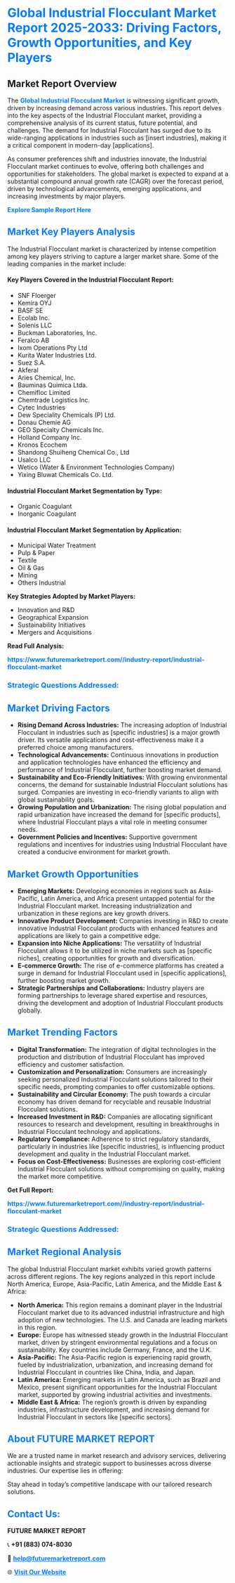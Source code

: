 <h1 style="color: #007BFF;">Global Industrial Flocculant Market Report 2025-2033: Driving Factors, Growth Opportunities, and Key Players</h1>

<section id="overview">
<h2>Market Report Overview</h2>
<p>The <a href="https://www.futuremarketreport.com//industry-report/industrial-flocculant-market" style="color: #007BFF; text-decoration: none;"><strong>Global Industrial Flocculant Market</strong></a> is witnessing significant growth, driven by increasing demand across various industries. This report delves into the key aspects of the Industrial Flocculant market, providing a comprehensive analysis of its current status, future potential, and challenges. The demand for Industrial Flocculant has surged due to its wide-ranging applications in industries such as [insert industries], making it a critical component in modern-day [applications].</p>
<p>As consumer preferences shift and industries innovate, the Industrial Flocculant market continues to evolve, offering both challenges and opportunities for stakeholders. The global market is expected to expand at a substantial compound annual growth rate (CAGR) over the forecast period, driven by technological advancements, emerging applications, and increasing investments by major players.</p>
</section>

<section id="overview">
<p><a href="https://www.futuremarketreport.com//request-sample/reportId=57674" style="color: #007BFF; text-decoration: none;"><strong>Explore Sample Report Here</strong></a></p>
</section>

<section id="key-players">
<h2 style="color: #007BFF;">Market Key Players Analysis</h2>
<p>The Industrial Flocculant market is characterized by intense competition among key players striving to capture a larger market share. Some of the leading companies in the market include:</p>
<h4>Key Players Covered in the Industrial Flocculant Report:</h4>
<ul><li>SNF Floerger</li><li>Kemira OYJ</li><li>BASF SE</li><li>Ecolab Inc.</li><li>Solenis LLC</li><li>Buckman Laboratories, Inc.</li><li>Feralco AB</li><li>Ixom Operations Pty Ltd</li><li>Kurita Water Industries Ltd.</li><li>Suez S.A.</li><li>Akferal</li><li>Aries Chemical, Inc.</li><li>Bauminas Quimica Ltda.</li><li>Chemifloc Limited</li><li>Chemtrade Logistics Inc.</li><li>Cytec Industries</li><li>Dew Speciality Chemicals (P) Ltd.</li><li>Donau Chemie AG</li><li>GEO Specialty Chemicals Inc.</li><li>Holland Company Inc.</li><li>Kronos Ecochem</li><li>Shandong Shuiheng Chemical Co., Ltd</li><li>Usalco LLC</li><li>Wetico (Water &amp; Environment Technologies Company)</li><li>Yixing Bluwat Chemicals Co. Ltd.</li></ul>
<h4>Industrial Flocculant Market Segmentation by Type:</h4>
<ul><li>Organic Coagulant</li><li>Inorganic Coagulant</li></ul>

<h4>Industrial Flocculant Market Segmentation by Application:</h4>
<ul><li>Municipal Water Treatment</li><li>Pulp &amp; Paper</li><li>Textile</li><li>Oil &amp; Gas</li><li>Mining</li><li>Others Industrial</li></ul>
<p><strong>Key Strategies Adopted by Market Players:</strong></p>
<ul>
<li>Innovation and R&D</li>
<li>Geographical Expansion</li>
<li>Sustainability Initiatives</li>
<li>Mergers and Acquisitions</li>
</ul>
</section>

<section>
<p><strong>Read Full Analysis: </strong></p><a href="https://www.futuremarketreport.com//industry-report/industrial-flocculant-market" style="color: #007BFF; text-decoration: none;"><strong>https://www.futuremarketreport.com//industry-report/industrial-flocculant-market</strong></a>
<h3 style="color: #007BFF;">Strategic Questions Addressed:</h3>
</section>

<section id="driving-factors">
<h2 style="color: #007BFF;">Market Driving Factors</h2>
<ul>
<li><strong>Rising Demand Across Industries:</strong> The increasing adoption of Industrial Flocculant in industries such as [specific industries] is a major growth driver. Its versatile applications and cost-effectiveness make it a preferred choice among manufacturers.</li>
<li><strong>Technological Advancements:</strong> Continuous innovations in production and application technologies have enhanced the efficiency and performance of Industrial Flocculant, further boosting market demand.</li>
<li><strong>Sustainability and Eco-Friendly Initiatives:</strong> With growing environmental concerns, the demand for sustainable Industrial Flocculant solutions has surged. Companies are investing in eco-friendly variants to align with global sustainability goals.</li>
<li><strong>Growing Population and Urbanization:</strong> The rising global population and rapid urbanization have increased the demand for [specific products], where Industrial Flocculant plays a vital role in meeting consumer needs.</li>
<li><strong>Government Policies and Incentives:</strong> Supportive government regulations and incentives for industries using Industrial Flocculant have created a conducive environment for market growth.</li>
</ul>
</section>

<section id="growth-opportunities">
<h2 style="color: #007BFF;">Market Growth Opportunities</h2>
<ul>
<li><strong>Emerging Markets:</strong> Developing economies in regions such as Asia-Pacific, Latin America, and Africa present untapped potential for the Industrial Flocculant market. Increasing industrialization and urbanization in these regions are key growth drivers.</li>
<li><strong>Innovative Product Development:</strong> Companies investing in R&D to create innovative Industrial Flocculant products with enhanced features and applications are likely to gain a competitive edge.</li>
<li><strong>Expansion into Niche Applications:</strong> The versatility of Industrial Flocculant allows it to be utilized in niche markets such as [specific niches], creating opportunities for growth and diversification.</li>
<li><strong>E-commerce Growth:</strong> The rise of e-commerce platforms has created a surge in demand for Industrial Flocculant used in [specific applications], further boosting market growth.</li>
<li><strong>Strategic Partnerships and Collaborations:</strong> Industry players are forming partnerships to leverage shared expertise and resources, driving the development and adoption of Industrial Flocculant products globally.</li>
</ul>
</section>

<section id="trending-factors">
<h2 style="color: #007BFF;">Market Trending Factors</h2>
<ul>
<li><strong>Digital Transformation:</strong> The integration of digital technologies in the production and distribution of Industrial Flocculant has improved efficiency and customer satisfaction.</li>
<li><strong>Customization and Personalization:</strong> Consumers are increasingly seeking personalized Industrial Flocculant solutions tailored to their specific needs, prompting companies to offer customizable options.</li>
<li><strong>Sustainability and Circular Economy:</strong> The push towards a circular economy has driven demand for recyclable and reusable Industrial Flocculant solutions.</li>
<li><strong>Increased Investment in R&D:</strong> Companies are allocating significant resources to research and development, resulting in breakthroughs in Industrial Flocculant technology and applications.</li>
<li><strong>Regulatory Compliance:</strong> Adherence to strict regulatory standards, particularly in industries like [specific industries], is influencing product development and quality in the Industrial Flocculant market.</li>
<li><strong>Focus on Cost-Effectiveness:</strong> Businesses are exploring cost-efficient Industrial Flocculant solutions without compromising on quality, making the market more competitive.</li>
</ul>
</section>

<section>
<p><strong>Get Full Report: </strong></p><a href="https://www.futuremarketreport.com//industry-report/industrial-flocculant-market" style="color: #007BFF; text-decoration: none;"><strong>https://www.futuremarketreport.com//industry-report/industrial-flocculant-market</strong></a>
<h3 style="color: #007BFF;">Strategic Questions Addressed:</h3>
</section>


<section id="regional-analysis">
<h2 style="color: #007BFF;">Market Regional Analysis</h2>
<p>The global Industrial Flocculant market exhibits varied growth patterns across different regions. The key regions analyzed in this report include North America, Europe, Asia-Pacific, Latin America, and the Middle East & Africa:</p>
<ul>
<li><strong>North America:</strong> This region remains a dominant player in the Industrial Flocculant market due to its advanced industrial infrastructure and high adoption of new technologies. The U.S. and Canada are leading markets in this region.</li>
<li><strong>Europe:</strong> Europe has witnessed steady growth in the Industrial Flocculant market, driven by stringent environmental regulations and a focus on sustainability. Key countries include Germany, France, and the U.K.</li>
<li><strong>Asia-Pacific:</strong> The Asia-Pacific region is experiencing rapid growth, fueled by industrialization, urbanization, and increasing demand for Industrial Flocculant in countries like China, India, and Japan.</li>
<li><strong>Latin America:</strong> Emerging markets in Latin America, such as Brazil and Mexico, present significant opportunities for the Industrial Flocculant market, supported by growing industrial activities and investments.</li>
<li><strong>Middle East & Africa:</strong> The region’s growth is driven by expanding industries, infrastructure development, and increasing demand for Industrial Flocculant in sectors like [specific sectors].</li>
</ul>
</section>

<footer>
<h2 style="color: #007BFF;">About FUTURE MARKET REPORT</h2>
<p>We are a trusted name in market research and advisory services, delivering actionable insights and strategic support to businesses across diverse industries. Our expertise lies in offering:</p>

<p>Stay ahead in today’s competitive landscape with our tailored research solutions.</p>

<h2 style="color: #007BFF;">Contact Us:</h2>
<p><strong>FUTURE MARKET REPORT</strong></p>
<p>📞 <strong>+91 (883) 074-8030</strong></p>
<p>📧 <strong><a href="mailto:help@futuremarketreport.com" style="color: #007BFF;">help@futuremarketreport.com</a></strong></p>
<p>🌐 <strong><a href="https://www.futuremarketreport.com/" style="color: #007BFF;">Visit Our Website</a></strong></p>
</footer>
